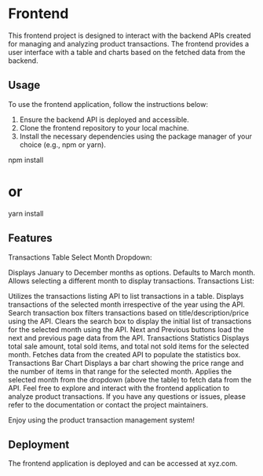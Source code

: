 # Frontend

This frontend project is designed to interact with the backend APIs created for managing and analyzing product transactions. The frontend provides a user interface with a table and charts based on the fetched data from the backend.

## Usage

To use the frontend application, follow the instructions below:

1. Ensure the backend API is deployed and accessible.
2. Clone the frontend repository to your local machine.
3. Install the necessary dependencies using the package manager of your choice (e.g., npm or yarn).


npm install
# or
yarn install

## Features
Transactions Table
Select Month Dropdown:

Displays January to December months as options.
Defaults to March month.
Allows selecting a different month to display transactions.
Transactions List:

Utilizes the transactions listing API to list transactions in a table.
Displays transactions of the selected month irrespective of the year using the API.
Search transaction box filters transactions based on title/description/price using the API.
Clears the search box to display the initial list of transactions for the selected month using the API.
Next and Previous buttons load the next and previous page data from the API.
Transactions Statistics
Displays total sale amount, total sold items, and total not sold items for the selected month.
Fetches data from the created API to populate the statistics box.
Transactions Bar Chart
Displays a bar chart showing the price range and the number of items in that range for the selected month.
Applies the selected month from the dropdown (above the table) to fetch data from the API.
Feel free to explore and interact with the frontend application to analyze product transactions. If you have any questions or issues, please refer to the documentation or contact the project maintainers.

Enjoy using the product transaction management system!

## Deployment
The frontend application is deployed and can be accessed at xyz.com.
